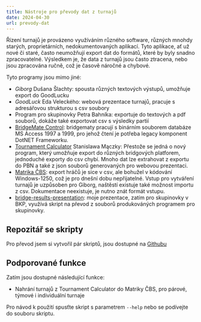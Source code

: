 ```yaml
---
title: Nástroje pro převody dat z turnajů
date: 2024-04-30
url: prevody-dat
---
```


Řízení turnajů je provázeno využíváním různého software, různých mnohdy starých,
proprietárních, nedokumentovaných aplikací. Tyto aplikace, ať už nové či staré,
často neumožňují export dat do formátů, které by byly snadno zpracovatelné.
Výsledkem je, že data z turnajů jsou často ztracena, nebo jsou zpracována ručně,
což je časově náročné a chybové.

Tyto programy jsou mimo jiné:

- _Giborg_ Dušana Šlachty: spousta různých textových výstupů, umožňuje export do GoodLucku
- _GoodLuck_ Eda Veleckého: webová prezentace turnajů, pracuje s adresářovou strukturou s csv soubory 
- Program pro skupinovky Petra Bahníka: exportuje do textových a pdf souborů, dokáže také exportovat csv s výsledky partií
- [BridgeMate Control](https://support.bridgemate.com/en/support/solutions/articles/44002262504-bridgemate-control-software-3-9-9): bridgematy pracují s binárním souborem databáze MS Access 1997 a 1999, pro jehož čtení je potřeba legacy komponent DotNET Frameworku.
- [Tournament Calculator](https://tournamentcalculator.com/) Stanislawa Mączky: Přestože se jedná o nový program, který umožňuje export do různých bridgových platforem, jednoduché exporty do csv chybí. Mnoho dat lze extrahovat z exportu do PBN a také z json souborů generovaných pro webovou prezentaci.
- [Matrika ČBS](https://www.matrikacbs.cz/): export hráčů je sice v csv, ale bohužel v kódování Windows-1250, což je pro dnešní dobu nepřijatelné.  Vstup pro vytváření turnajů je uzpůsoben pro Giborg, naštěstí existuje také možnost importu z csv. Dokumentace neexistuje, je nutno znát formát vstupu.
- [bridge-results-presentation](https://github.com/zdenecek/bridge-results-presentation): moje prezentace, zatím pro skupinovky v BKP, využívá skript na převod z souborů produkováných programem pro skupinovky.

## Repozitář se skripty

Pro převod jsem si vytvořil pár skriptů, jsou dostupné 
na [Githubu](https://github.com/zdenecek/bridge-scripts)

## Podporované funkce

Zatím jsou dostupné následující funkce:

- Nahrání turnajů z Tournament Calculator do Matriky ČBS, pro párové, týmové i individuální turnaje

Pro návod k použití spusťte skript s parametrem `--help` nebo se podívejte do souboru skriptu.
